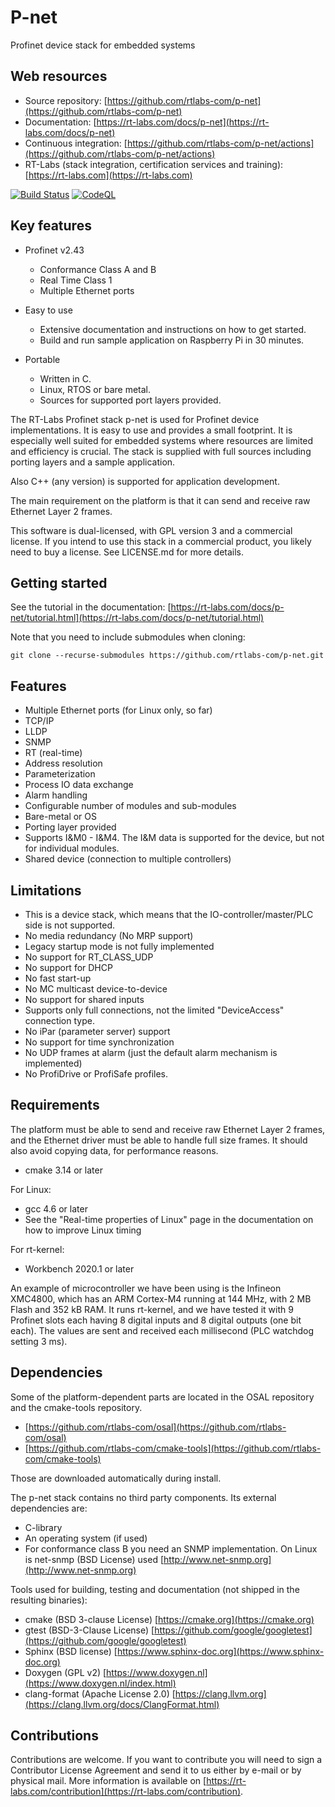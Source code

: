 # P-net

Profinet device stack for embedded systems

## Web resources

- Source repository: [https://github.com/rtlabs-com/p-net](https://github.com/rtlabs-com/p-net)
- Documentation: [https://rt-labs.com/docs/p-net](https://rt-labs.com/docs/p-net)
- Continuous integration: [https://github.com/rtlabs-com/p-net/actions](https://github.com/rtlabs-com/p-net/actions)
- RT-Labs (stack integration, certification services and training): [https://rt-labs.com](https://rt-labs.com)

[![Build Status](https://github.com/chbinousamy/p-net/workflows/Build/badge.svg?branch=master)](https://github.com/chbinousamy/p-net/actions?workflow=Build)
[![CodeQL](https://github.com/chbinousamy/p-net/workflows/CodeQL/badge.svg?branch=master)](https://github.com/chbinousamy/p-net/actions?workflow=CodeQL)

## Key features

- Profinet v2.43
    - Conformance Class A and B
    - Real Time Class 1
    - Multiple Ethernet ports


- Easy to use
  - Extensive documentation and instructions on how to get started.
  - Build and run sample application on Raspberry Pi in 30 minutes.
- Portable
  - Written in C.
  - Linux, RTOS or bare metal.
  - Sources for supported port layers provided.

The RT-Labs Profinet stack p-net is used for Profinet device
implementations. It is easy to use and provides a small footprint. It
is especially well suited for embedded systems where resources are
limited and efficiency is crucial.
The stack is supplied with full sources including porting
layers and a sample application.

Also C++ (any version) is supported for application development.

The main requirement on the platform
is that it can send and receive raw Ethernet Layer 2 frames.

This software is dual-licensed, with GPL version 3 and a commercial license.
If you intend to use this stack in a commercial product, you likely need to
buy a license. See LICENSE.md for more details.

## Getting started

See the tutorial in the documentation: [https://rt-labs.com/docs/p-net/tutorial.html](https://rt-labs.com/docs/p-net/tutorial.html)

Note that you need to include submodules when cloning:

```
git clone --recurse-submodules https://github.com/rtlabs-com/p-net.git
```

## Features

- Multiple Ethernet ports (for Linux only, so far)
- TCP/IP
- LLDP
- SNMP
- RT (real-time)
- Address resolution
- Parameterization
- Process IO data exchange
- Alarm handling
- Configurable number of modules and sub-modules
- Bare-metal or OS
- Porting layer provided
- Supports I&M0 - I&M4. The I&M data is supported for the device, but not for
  individual modules.
- Shared device (connection to multiple controllers)

## Limitations

- This is a device stack, which means that the IO-controller/master/PLC side is
  not supported.
- No media redundancy (No MRP support)
- Legacy startup mode is not fully implemented
- No support for RT_CLASS_UDP
- No support for DHCP
- No fast start-up
- No MC multicast device-to-device
- No support for shared inputs
- Supports only full connections, not the limited "DeviceAccess" connection type.
- No iPar (parameter server) support
- No support for time synchronization
- No UDP frames at alarm (just the default alarm mechanism is implemented)
- No ProfiDrive or ProfiSafe profiles.

## Requirements

The platform must be able to send and receive raw Ethernet Layer 2 frames,
and the Ethernet driver must be able to handle full size frames. It
should also avoid copying data, for performance reasons.

- cmake 3.14 or later

For Linux:

- gcc 4.6 or later
- See the "Real-time properties of Linux" page in the documentation on how to
  improve Linux timing

For rt-kernel:

- Workbench 2020.1 or later

An example of microcontroller we have been using is the Infineon XMC4800,
which has an ARM Cortex-M4 running at 144 MHz, with 2 MB Flash and 352 kB RAM.
It runs rt-kernel, and we have tested it with 9 Profinet slots each
having 8 digital inputs and 8 digital outputs (one bit each). The values are
sent and received each millisecond (PLC watchdog setting 3 ms).

## Dependencies

Some of the platform-dependent parts are located in the OSAL repository and the
cmake-tools repository.

- [https://github.com/rtlabs-com/osal](https://github.com/rtlabs-com/osal)
- [https://github.com/rtlabs-com/cmake-tools](https://github.com/rtlabs-com/cmake-tools)

Those are downloaded automatically during install.

The p-net stack contains no third party components. Its external dependencies are:

- C-library
- An operating system (if used)
- For conformance class B you need an SNMP implementation. On Linux is
  net-snmp (BSD License) used [http://www.net-snmp.org](http://www.net-snmp.org)

Tools used for building, testing and documentation (not shipped in the resulting binaries):

- cmake (BSD 3-clause License) [https://cmake.org](https://cmake.org)
- gtest (BSD-3-Clause License) [https://github.com/google/googletest](https://github.com/google/googletest)
- Sphinx (BSD license) [https://www.sphinx-doc.org](https://www.sphinx-doc.org)
- Doxygen (GPL v2) [https://www.doxygen.nl](https://www.doxygen.nl/index.html)
- clang-format (Apache License 2.0) [https://clang.llvm.org](https://clang.llvm.org/docs/ClangFormat.html)

## Contributions

Contributions are welcome. If you want to contribute you will need to
sign a Contributor License Agreement and send it to us either by
e-mail or by physical mail. More information is available
on [https://rt-labs.com/contribution](https://rt-labs.com/contribution).
